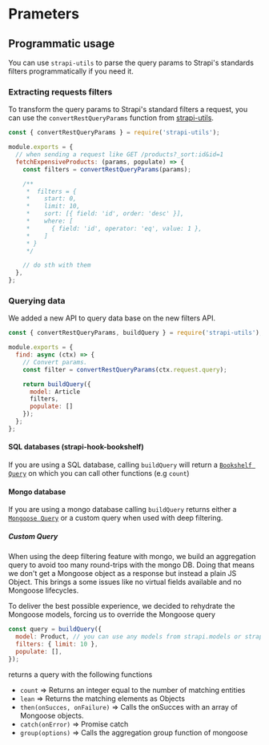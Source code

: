# Prameters

## Programmatic usage

You can use `strapi-utils` to parse the query params to Strapi's standards filters programmatically if you need it.

### Extracting requests filters

To transform the query params to Strapi's standard filters a request, you can use the `convertRestQueryParams` function from [strapi-utils](../global-strapi/reference.md#strapiutils).

```js
const { convertRestQueryParams } = require('strapi-utils');

module.exports = {
  // when sending a request like GET /products?_sort:id&id=1
  fetchExpensiveProducts: (params, populate) => {
    const filters = convertRestQueryParams(params);

    /**
     *  filters = {
     *    start: 0,
     *    limit: 10,
     *    sort: [{ field: 'id', order: 'desc' }],
     *    where: [
     *      { field: 'id', operator: 'eq', value: 1 },
     *    ]
     * }
     */

    // do sth with them
  },
};
```

### Querying data

We added a new API to query data base on the new filters API.

```js
const { convertRestQueryParams, buildQuery } = require('strapi-utils');

module.exports = {
  find: async (ctx) => {
    // Convert params.
    const filter = convertRestQueryParams(ctx.request.query);

    return buildQuery({
      model: Article
      filters,
      populate: []
    });
  };
};
```

#### SQL databases (strapi-hook-bookshelf)

If you are using a SQL database, calling `buildQuery` will return a [`Bookshelf Query`](https://bookshelfjs.org/api.html) on which you can call other functions (e.g `count`)

#### Mongo database

If you are using a mongo database calling `buildQuery` returns either a [`Mongoose Query`](https://mongoosejs.com/docs/api.html#Query) or a custom query when used with deep filtering.

##### Custom Query

When using the deep filtering feature with mongo, we build an aggregation query to avoid too many round-trips with the mongo DB.
Doing that means we don't get a Mongoose object as a response but instead a plain JS Object. This brings a some issues like no virtual fields available and no Mongoose lifecycles.

To deliver the best possible experience, we decided to rehydrate the Mongoose models, forcing us to override the Mongoose query

```js
const query = buildQuery({
  model: Product, // you can use any models from strapi.models or strapi.plugins[pluginName].models
  filters: { limit: 10 },
  populate: [],
});
```

returns a query with the following functions

- `count` => Returns an integer equal to the number of matching entities
- `lean` => Returns the matching elements as Objects
- `then(onSucces, onFailure)` => Calls the onSucces with an array of Mongoose objects.
- `catch(onError)` => Promise catch
- `group(options)` => Calls the aggregation group function of mongoose
